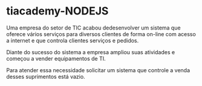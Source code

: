 # tiacademy-NODEJS
Uma empresa do setor de TIC acabou dedesenvolver um sistema que oferece vários serviços para diversos clientes de forma on-line com acesso a internet e que controla clientes serviços e pedidos.

Diante do sucesso do sistema a empresa ampliou suas atividades e começou a vender equipamentos de TI.

Para atender essa necessidade solicitar um sistema que controle a venda desses suprimentos está vazio.
